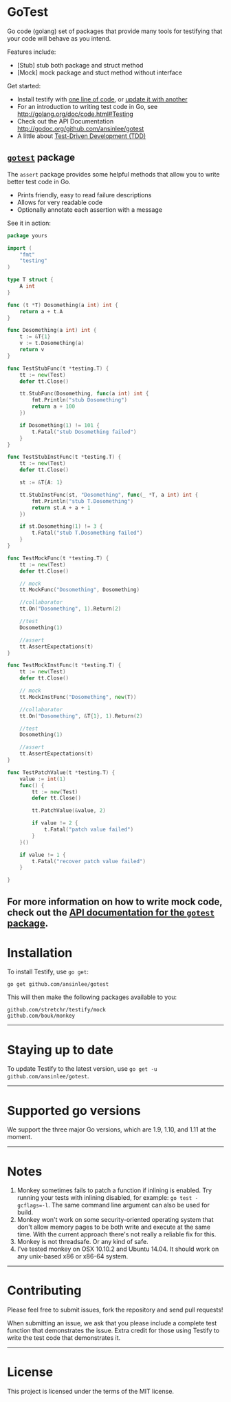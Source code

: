 GoTest 
================================

Go code (golang) set of packages that provide many tools for testifying that your code will behave as you intend.

Features include:

  * [Stub] stub both package and struct method
  * [Mock] mock package and stuct method without interface

Get started:

  * Install testify with [one line of code](#installation), or [update it with another](#staying-up-to-date)
  * For an introduction to writing test code in Go, see http://golang.org/doc/code.html#Testing
  * Check out the API Documentation http://godoc.org/github.com/ansinlee/gotest
  * A little about [Test-Driven Development (TDD)](http://en.wikipedia.org/wiki/Test-driven_development)



[`gotest`](http://godoc.org/github.com/ansinlee/gotest "API documentation") package
-------------------------------------------------------------------------------------------

The `assert` package provides some helpful methods that allow you to write better test code in Go.

  * Prints friendly, easy to read failure descriptions
  * Allows for very readable code
  * Optionally annotate each assertion with a message

See it in action:

```go
package yours

import (
	"fmt"
	"testing"
)

type T struct {
	A int
}

func (t *T) Dosomething(a int) int {
	return a + t.A
}

func Dosomething(a int) int {
	t := &T{1}
	v := t.Dosomething(a)
	return v
}

func TestStubFunc(t *testing.T) {
	tt := new(Test)
	defer tt.Close()

	tt.StubFunc(Dosomething, func(a int) int {
		fmt.Println("stub Dosomething")
		return a + 100
	})

	if Dosomething(1) != 101 {
		t.Fatal("stub Dosomething failed")
	}
}

func TestStubInstFunc(t *testing.T) {
	tt := new(Test)
	defer tt.Close()

	st := &T{A: 1}

	tt.StubInstFunc(st, "Dosomething", func(_ *T, a int) int {
		fmt.Println("stub T.Dosomething")
		return st.A + a + 1
	})

	if st.Dosomething(1) != 3 {
		t.Fatal("stub T.Dosomething failed")
	}
}

func TestMockFunc(t *testing.T) {
	tt := new(Test)
	defer tt.Close()

	// mock
	tt.MockFunc("Dosomething", Dosomething)

	//collaborator
	tt.On("Dosomething", 1).Return(2)

	//test
	Dosomething(1)

	//assert
	tt.AssertExpectations(t)
}

func TestMockInstFunc(t *testing.T) {
	tt := new(Test)
	defer tt.Close()

	// mock
	tt.MockInstFunc("Dosomething", new(T))

	//collaborator
	tt.On("Dosomething", &T{1}, 1).Return(2)

	//test
	Dosomething(1)

	//assert
	tt.AssertExpectations(t)
}

func TestPatchValue(t *testing.T) {
	value := int(1)
	func() {
		tt := new(Test)
		defer tt.Close()

		tt.PatchValue(&value, 2)

		if value != 2 {
			t.Fatal("patch value failed")
		}
	}()

	if value != 1 {
		t.Fatal("recover patch value failed")
	}

}
```

For more information on how to write mock code, check out the [API documentation for the `gotest` package](http://godoc.org/github.com/ansinlee/gotest).
------

Installation
============

To install Testify, use `go get`:

    go get github.com/ansinlee/gotest

This will then make the following packages available to you:

    github.com/stretchr/testify/mock
    github.com/bouk/monkey

------

Staying up to date
==================

To update Testify to the latest version, use `go get -u github.com/ansinlee/gotest`.

------

Supported go versions
==================

We support the three major Go versions, which are 1.9, 1.10, and 1.11 at the moment.

------

Notes
==================

1. Monkey sometimes fails to patch a function if inlining is enabled. Try running your tests with inlining disabled, for example: `go test -gcflags=-l`. The same command line argument can also be used for build.
2. Monkey won't work on some security-oriented operating system that don't allow memory pages to be both write and execute at the same time. With the current approach there's not really a reliable fix for this.
3. Monkey is not threadsafe. Or any kind of safe.
4. I've tested monkey on OSX 10.10.2 and Ubuntu 14.04. It should work on any unix-based x86 or x86-64 system.

------

Contributing
============

Please feel free to submit issues, fork the repository and send pull requests!

When submitting an issue, we ask that you please include a complete test function that demonstrates the issue.  Extra credit for those using Testify to write the test code that demonstrates it.

------

License
=======

This project is licensed under the terms of the MIT license.
